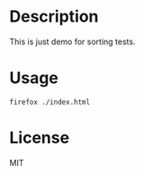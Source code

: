 # Description

This is just demo for sorting tests.

# Usage

    firefox ./index.html

# License

MIT
